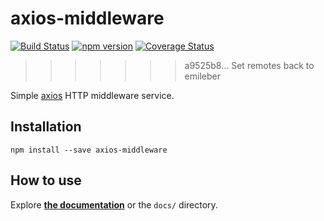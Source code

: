 # axios-middleware

[![Build Status](https://travis-ci.org/emileber/axios-middleware.svg?branch=master)](https://travis-ci.org/emileber/axios-middleware)
[![npm version](https://badge.fury.io/js/axios-middleware.svg)](https://www.npmjs.com/package/axios-middleware)
[![Coverage Status](https://coveralls.io/repos/github/emileber/axios-middleware/badge.svg?branch=master)](https://coveralls.io/github/emileber/axios-middleware?branch=master)

>>>>>>> a9525b8... Set remotes back to emileber

Simple [axios](https://github.com/axios/axios) HTTP middleware service.

## Installation

```
npm install --save axios-middleware
```

## How to use

Explore [**the documentation**](https://emileber.github.io/axios-middleware/) or the `docs/` directory.
